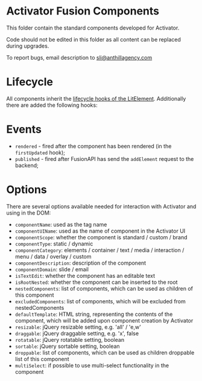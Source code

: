 # Activator Fusion Components

This folder contain the standard components developed for Activator.

Code should not be edited in this folder as all content can be replaced during
upgrades.

To report bugs, email description to sli@anthillagency.com 

# Lifecycle
All components inherit the [lifecycle hooks of the LitElement](https://lit-element.polymer-project.org/guide/lifecycle).
Additionally there are added the following hooks:

# Events
* ```rendered``` - fired after the component has been rendered (in the ```firstUpdated``` hook);
* ```published``` - fired after FusionAPI has send the `addElement` request to the backend;

# Options
There are several options available needed for interaction with Activator and using in the DOM:
- `componentName`: used as the tag name
- `componentUIName`: used as the name of component in the Activator UI
- `componentScope`: whether the component is standard / custom / brand
- `componentType`: static / dynamic
- `componentCategory`: elements / container / text / media / interaction / menu / data / overlay / custom
- `componentDescription`: description of the component
- `componentDomain`: slide / email
- `isTextEdit`: whether the component has an editable text
- `isRootNested`: whether the component can be inserted to the root
- `nestedComponents`: list of components, which can be used as children of this component
- `excludedComponents`: list of components, which will be excluded from nestedComponents
- `defaultTemplate`: HTML string, representing the contents of the component, which will be added upon component creation by Activator
- `resizable`: jQuery resizable setting, e.g. 'all' / 'e,w'
- `draggable`: jQuery draggable setting, e.g. 'x', false
- `rotatable`: jQuery rotatable setting, boolean
- `sortable`: jQuery sortable setting, boolean
- `droppable`: list of components, which can be used as children droppable list of this component
- `multiSelect`: if possible to use multi-select functionality in the component